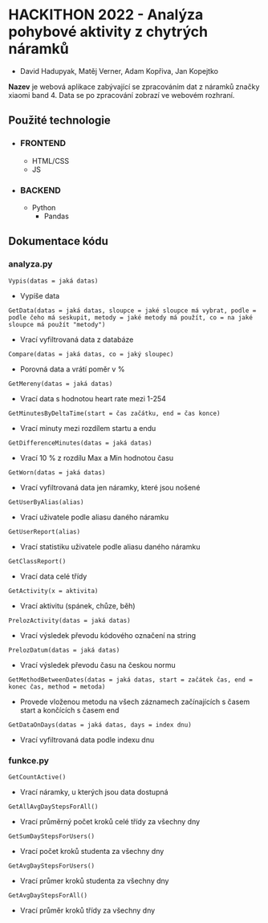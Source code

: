 # HACKITHON 2022 - Analýza pohybové aktivity z chytrých náramků
 - David Hadupyak, Matěj Verner, Adam Kopřiva, Jan Kopejtko


**Nazev** je webová aplikace zabývající se zpracováním dat z náramků značky xiaomi band 4.
Data se po zpracování zobrazí ve webovém rozhraní.

## Použité technologie
 - ### FRONTEND
   - HTML/CSS
   - JS
 - ### BACKEND
   - Python
     - Pandas
  
## Dokumentace kódu

### analyza.py

`Vypis(datas = jaká datas)`
 - Vypíše data

`GetData(datas = jaká datas, sloupce = jaké sloupce má vybrat, podle = podle čeho má seskupit, metody = jaké metody má použít, co = na jaké sloupce má použít "metody")`
 - Vrací vyfiltrovaná data z databáze

`Compare(datas = jaká datas, co = jaký sloupec)`
 - Porovná data a vrátí poměr v %

`GetMereny(datas = jaká datas)`
 - Vrací data s hodnotou heart rate mezi 1-254

`GetMinutesByDeltaTime(start = čas začátku, end = čas konce)`
 - Vrací minuty mezi rozdílem startu a endu

`GetDifferenceMinutes(datas = jaká datas)`
 - Vrací 10 % z rozdílu Max a Min hodnotou času

`GetWorn(datas = jaká datas)`
 - Vrací vyfiltrovaná data jen náramky, které jsou nošené

`GetUserByAlias(alias)`
 - Vrací uživatele podle aliasu daného náramku
  
`GetUserReport(alias)`
 - Vrací statistiku uživatele podle aliasu daného náramku

`GetClassReport()`
 - Vrací data celé třídy

`GetActivity(x = aktivita)`
 - Vrací aktivitu (spánek, chůze, běh)

`PrelozActivity(datas = jaká datas)`
 - Vrací výsledek převodu kódového označení na string

`PrelozDatum(datas = jaká datas)`
 - Vrací výsledek převodu času na českou normu
  
`GetMethodBetweenDates(datas = jaká datas, start = začátek čas, end = konec čas, method = metoda)`
 - Provede vloženou metodu na všech záznamech začínajících s časem start a končících s časem end

`GetDataOnDays(datas = jaká datas, days = index dnu)`
 - Vrací vyfiltrovaná data podle indexu dnu

### funkce.py

`GetCountActive()`
 - Vrací náramky, u kterých jsou data dostupná

`GetAllAvgDayStepsForAll()`
 - Vrací průměrný počet kroků celé třídy za všechny dny

`GetSumDayStepsForUsers()`
 - Vrací počet kroků studenta za všechny dny

`GetAvgDayStepsForUsers()`
 - Vrací průmer kroků studenta za všechny dny

`GetAvgDayStepsForAll()`
 - Vrací průměr kroků třídy za všechny dny
